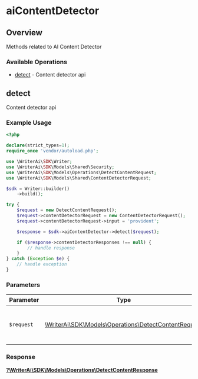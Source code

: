 # aiContentDetector

## Overview

Methods related to AI Content Detector

### Available Operations

* [detect](#detect) - Content detector api

## detect

Content detector api

### Example Usage

```php
<?php

declare(strict_types=1);
require_once 'vendor/autoload.php';

use \WriterAi\SDK\Writer;
use \WriterAi\SDK\Models\Shared\Security;
use \WriterAi\SDK\Models\Operations\DetectContentRequest;
use \WriterAi\SDK\Models\Shared\ContentDetectorRequest;

$sdk = Writer::builder()
    ->build();

try {
    $request = new DetectContentRequest();
    $request->contentDetectorRequest = new ContentDetectorRequest();
    $request->contentDetectorRequest->input = 'provident';

    $response = $sdk->aiContentDetector->detect($request);

    if ($response->contentDetectorResponses !== null) {
        // handle response
    }
} catch (Exception $e) {
    // handle exception
}
```

### Parameters

| Parameter                                                                                               | Type                                                                                                    | Required                                                                                                | Description                                                                                             |
| ------------------------------------------------------------------------------------------------------- | ------------------------------------------------------------------------------------------------------- | ------------------------------------------------------------------------------------------------------- | ------------------------------------------------------------------------------------------------------- |
| `$request`                                                                                              | [\WriterAi\SDK\Models\Operations\DetectContentRequest](../../models/operations/DetectContentRequest.md) | :heavy_check_mark:                                                                                      | The request object to use for the request.                                                              |


### Response

**[?\WriterAi\SDK\Models\Operations\DetectContentResponse](../../models/operations/DetectContentResponse.md)**

